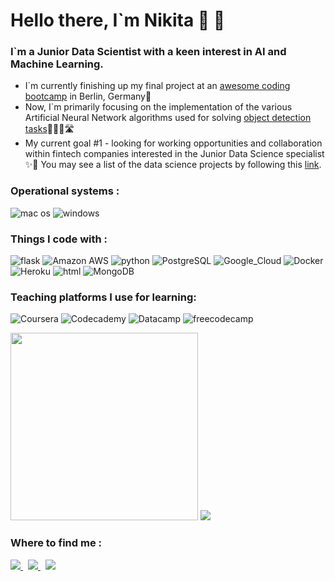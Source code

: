 # Hello there, I`m Nikita 👋 👀
### I`m a Junior Data Scientist with a keen interest in AI and Machine Learning.
- I`m currently finishing up my final project at an [awesome coding bootcamp](https://www.spiced-academy.com/en) in Berlin, Germany📍
- Now, I`m primarily focusing on the implementation of the various Artificial Neural Network algorithms used for solving [object detection tasks](https://medium.com/data-from-the-trenches/object-detection-with-deep-learning-on-aerial-imagery-2465078db8a9)🕵🏻‍♂️🛣
- My current goal #1 - looking for working opportunities and collaboration within fintech companies interested in the Junior Data Science specialist ✨🌈
You may see a list of the data science projects by following this [link](https://github.com/NikitaSmirnov22/SPICED_PROJECTS_2022).

### Operational systems :
<img alt="mac os" src="https://img.shields.io/badge/mac%20os-000000?style=for-the-badge&logo=apple&logoColor=white"> <img alt="windows" src="https://img.shields.io/badge/Windows-0078D6?style=for-the-badge&logo=windows&logoColor=white" /> 
  
### Things I code with :
<img alt="flask" src="https://img.shields.io/badge/Flask-000000?style=for-the-badge&logo=flask&logoColor=white" /> <img alt="Amazon AWS" src="https://img.shields.io/badge/Amazon_AWS-232F3E?style=for-the-badge&logo=amazon-aws&logoColor=white" /> <img alt="python" src="https://img.shields.io/badge/Python-14354C?style=for-the-badge&logo=python&logoColor=white" /> <img alt="PostgreSQL" src="https://img.shields.io/badge/PostgreSQL-316192?style=for-the-badge&logo=postgresql&logoColor=white" /> <img alt="Google_Cloud" src="https://img.shields.io/badge/Google_Cloud-4285F4?style=for-the-badge&logo=google-cloud&logoColor=white" /> <img alt="Docker" src="https://img.shields.io/badge/-Docker-46a2f1?style=for-the-badge&logo=docker&logoColor=white" /> <img alt="Heroku" src="https://img.shields.io/badge/Heroku-430098?style=for-the-badge&logo=heroku&logoColor=white" /> <img alt="html" src="https://img.shields.io/badge/HTML-239120?style=for-the-badge&logo=html5&logoColor=white" /> <img alt="MongoDB" src="https://img.shields.io/badge/MongoDB-4EA94B?style=for-the-badge&logo=mongodb&logoColor=white" /> 

### Teaching platforms I use for learning:
<img alt="Coursera" src="https://img.shields.io/badge/Coursera-0056D2?style=for-the-badge&logo=Coursera&logoColor=white" /> <img alt="Codecademy" src="https://img.shields.io/badge/Codecademy-FFF0E5?style=for-the-badge&logo=codecademy&logoColor=303347" /> <img alt="Datacamp" src="https://img.shields.io/badge/Datacamp-05192D?style=for-the-badge&logo=datacamp&logoColor=65FF8F" /> <img alt="freecodecamp" src="https://img.shields.io/badge/freecodecamp-27273D?style=for-the-badge&logo=freecodecamp&logoColor=white" /> 

<img src="https://github.com/NikitaSmirnov22/git_for_geeks/blob/main/giphy2.gif" width="300" height="300"> <img src="https://github.com/NikitaSmirnov22/git_for_geeks/blob/main/nerdo.gif">

### Where to find me :
 <a href="https://www.linkedin.com/in/mykytasmirnov/"><img src="https://img.shields.io/badge/linkedin-%230077B5.svg?&style=for-the-badge&logo=linkedin&logoColor=white" /> </a>&nbsp;&nbsp;<a href=""><img src="https://img.shields.io/badge/Telegram-2CA5E0?style=for-the-badge&logo=telegram&logoColor=white"> </a>&nbsp;&nbsp;<a href="https://www.kaggle.com/nikitasmirnov22"><img src="https://img.shields.io/badge/Kaggle-20BEFF?style=for-the-badge&logo=Kaggle&logoColor=white"/></a>&nbsp;&nbsp;

